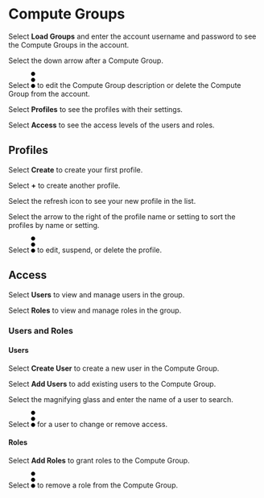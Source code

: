 # Compute Groups


Select **Load Groups** and enter the account username and password to see the Compute Groups in the account.

Select the down arrow after a Compute Group.

Select ![""](Images/zsz1597101912145.svg) to edit the Compute Group description or delete the Compute Group from the account.

Select **Profiles** to see the profiles with their settings.

Select **Access** to see the access levels of the users and roles.

## Profiles


Select **Create** to create your first profile.

Select **+** to create another profile.

Select the refresh icon to see your new profile in the list.

Select the arrow to the right of the profile name or setting to sort the profiles by name or setting.

Select ![""](Images/zsz1597101912145.svg) to edit, suspend, or delete the profile.

## Access


Select **Users** to view and manage users in the group.

Select **Roles** to view and manage roles in the group.

### Users and Roles


#### Users


Select **Create User** to create a new user in the Compute Group.

Select **Add Users** to add existing users to the Compute Group.

Select the magnifying glass and enter the name of a user to search.

Select ![""](Images/zsz1597101912145.svg) for a user to change or remove access.

#### Roles


Select **Add Roles** to grant roles to the Compute Group.

Select ![""](Images/zsz1597101912145.svg) to remove a role from the Compute Group.

